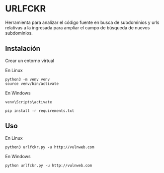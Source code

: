 # URLFCKR

Herramienta para analizar el código fuente en busca de subdominios y urls relativas a la ingresada para ampliar el campo de búsqueda de nuevos subdominios.

## Instalación

Crear un entorno virtual

En Linux

```
python3 -m venv venv
source venv/bin/activate
```

En Windows

```
venv\Scripts\activate
```

```
pip install -r requirements.txt
```

## Uso

En Linux

```
python3 urlfckr.py -u http://vulnweb.com
```

En Windows

```
python urlfckr.py -u http://vulnweb.com
```
